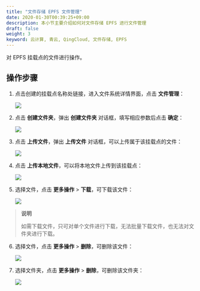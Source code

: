 ```yaml
---
title: "文件存储 EPFS 文件管理"
date: 2020-01-30T00:39:25+09:00
description: 本小节主要介绍如何对文件存储 EPFS 进行文件管理
draft: false
weight: 3
keyword: 云计算, 青云, QingCloud, 文件存储, EPFS
---
```


对 EPFS 挂载点的文件进行操作。

## 操作步骤

1. 点击创建的挂载点名称处链接，进入文件系统详情界面，点击 **文件管理**：

   ![](/storage/epfs/_images/epfs10.png)

2. 点击 **创建文件夹**，弹出 **创建文件夹** 对话框，填写相应参数后点击 **确定**：

   ![](/storage/epfs/_images/epfs11.png)

3. 点击 **上传文件**，弹出 **上传文件** 对话框，可以上传属于该挂载点的文件：

   ![](/storage/epfs/_images/epfs14.png)

4. 点击 **上传本地文件**，可以将本地文件上传到该挂载点：

   ![](/storage/epfs/_images/epfs15.png)

5. 选择文件，点击 **更多操作** > **下载**，可下载该文件：

   ![](/storage/epfs/_images/epfs16.png)

> **说明**
>
> 如需下载文件，只可对单个文件进行下载，无法批量下载文件，也无法对文件夹进行下载。

6. 选择文件，点击 **更多操作** > **删除**，可删除该文件：

   ![](/storage/epfs/_images/epfs17.png)

7. 选择文件夹，点击 **更多操作** > **删除**，可删除该文件夹：

   ![](/storage/epfs/_images/epfs19.png)
